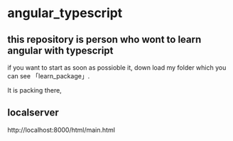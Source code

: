 # angular_typescript

## this repository is person who wont to learn angular with typescript
if you want to start as soon as possioble it,
down load my folder which you can see 「learn_package」.

It is packing there, 

## localserver

http://localhost:8000/html/main.html
